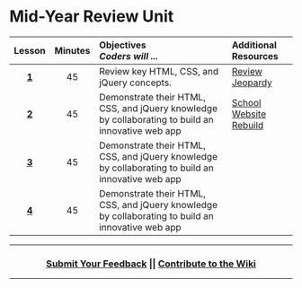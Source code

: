 # Mid-Year Review Unit 

|Lesson|Minutes|Objectives <br> *Coders will ...*|Additional Resources|
|:-------:|:-------:|:-------|:-------|
|[**1**](https://docs.google.com/presentation/d/1MKEa1syKJR3Q2bxeZlMkY7aEWKgD5kR8qKtS4wlejxs/edit#slide=id.g1d0118cf2a_0_406)|45| Review key HTML, CSS, and jQuery concepts. |[Review Jeopardy](https://docs.google.com/presentation/d/1R3-7fGxamtDVgjeS7oxjGUrwRMk6weSa6pEczrAJXY8/edit#slide=id.g1d0118cf2a_0_406)|
|[**2**](https://docs.google.com/presentation/d/19o4kDNFIBuZ9FvIYVrzWUezzL1CQnTf456UN01HhIGI/edit#slide=id.g469d7f88be_0_6)|45| Demonstrate their HTML, CSS, and jQuery knowledge by collaborating to build an innovative web app |[School Website Rebuild](https://github.com/ScriptEdcurriculum/curriculum2016/tree/master/year1/units/unitReview/topics/topic3)|
|[**3**](https://docs.google.com/presentation/d/19o4kDNFIBuZ9FvIYVrzWUezzL1CQnTf456UN01HhIGI/edit#slide=id.g46c73300a0_0_22)|45| Demonstrate their HTML, CSS, and jQuery knowledge by collaborating to build an innovative web app||
|[**4**](https://docs.google.com/presentation/d/19o4kDNFIBuZ9FvIYVrzWUezzL1CQnTf456UN01HhIGI/edit#slide=id.g46c73300a0_0_54)|45| Demonstrate their HTML, CSS, and jQuery knowledge by collaborating to build an innovative web app ||


----
<h3 align="center"><a href="https://docs.google.com/forms/d/e/1FAIpQLSeLpI-m6UKvIxk97F8R1iidFRaYXJ3dfcUuIjx2Pz0WMfO1SA/viewform">Submit Your Feedback</a> || <a href="https://github.com/ScriptEdcurriculum/curriculum18-19/wiki">Contribute to the Wiki</a> </h3>

----

